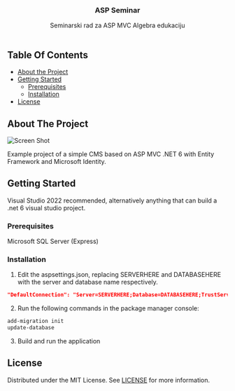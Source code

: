 <br/>
<p align="center">
  <h3 align="center">ASP Seminar</h3>

  <p align="center">
    Seminarski rad za ASP MVC Algebra edukaciju
    <br/>
    <br/>
  </p>
</p>



## Table Of Contents

* [About the Project](#about-the-project)
* [Getting Started](#getting-started)
  * [Prerequisites](#prerequisites)
  * [Installation](#installation)
* [License](#license)

## About The Project

![Screen Shot](images/ss01.png)

Example project of a simple CMS based on ASP MVC .NET 6 with Entity Framework and Microsoft Identity.

## Getting Started

Visual Studio 2022 recommended, alternatively anything that can build a .net 6 visual studio project.

### Prerequisites

Microsoft SQL Server (Express)

### Installation

1. Edit the aspsettings.json, replacing SERVERHERE and DATABASEHERE with the server and database name respectively.

```json
"DefaultConnection": "Server=SERVERHERE;Database=DATABASEHERE;TrustServerCertificate=True;Integrated Security=True;"
```

2. Run the following commands in the package manager console:

```sh
add-migration init
update-database
```

3. Build and run the application

## License

Distributed under the MIT License. See [LICENSE](https://github.com/zedor/ASPSeminar/blob/main/LICENSE.md) for more information.
